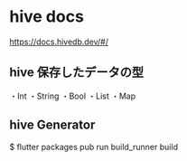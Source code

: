 # hive docs
https://docs.hivedb.dev/#/

## hive 保存したデータの型
・Int
・String
・Bool
・List
・Map


## hive Generator
$ flutter packages pub run build_runner build